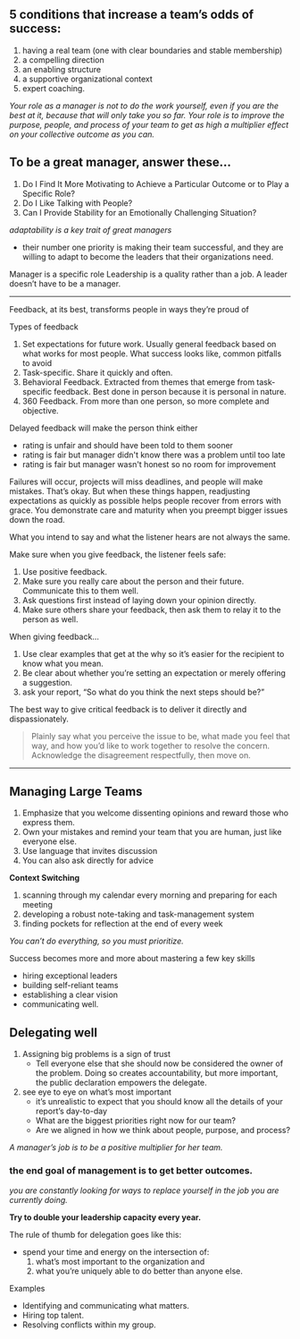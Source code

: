 ## 5 conditions that increase a team’s odds of success: 
1. having a real team (one with clear boundaries and stable membership)
2. a compelling direction
3. an enabling structure
4. a supportive organizational context
5. expert coaching.

*Your role as a manager is not to do the work yourself, even if you are the best at it, because that will only take you so far. Your role is to improve the purpose, people, and process of your team to get as high a multiplier effect on your collective outcome as you can.*

## To be a great manager, answer these...

1. Do I Find It More Motivating to Achieve a Particular Outcome or to Play a Specific Role?
2. Do I Like Talking with People?
3. Can I Provide Stability for an Emotionally Challenging Situation?


*adaptability is a key trait of great managers*
+ their number one priority is making their team successful, and they are willing to adapt to become the leaders that their organizations need.

Manager is a specific role
Leadership is a quality rather than a job.
A leader doesn’t have to be a manager. 

----

Feedback, at its best, transforms people in ways they’re proud of

Types of feedback
1. Set expectations for future work. Usually general feedback based on what works for most people. What success looks like, common pitfalls to avoid
2. Task-specific. Share it quickly and often.
3. Behavioral Feedback. Extracted from themes that emerge from task-specific feedback. Best done in person because it is personal in nature.
4. 360 Feedback. From more than one person, so more complete and objective.

Delayed feedback will make the person think either
* rating is unfair and should have been told to them sooner
* rating is fair but manager didn't know there was a problem until too late
* rating is fair but manager wasn't honest so no room for improvement

Failures will occur, projects will miss deadlines, and people will make mistakes. That’s okay. But when these things happen, readjusting expectations as quickly as possible helps people recover from errors with grace. You demonstrate care and maturity when you preempt bigger issues down the road.

What you intend to say and what the listener hears are not always the same.

Make sure when you give feedback, the listener feels safe:
1. Use positive feedback.
2. Make sure you really care about the person and their future. Communicate this to them well.
3. Ask questions first instead of laying down your opinion directly.
4. Make sure others share your feedback, then ask them to relay it to the person as well.

When giving feedback...
1. Use clear examples that get at the why so it’s easier for the recipient to know what you mean.
2. Be clear about whether you’re setting an expectation or merely offering a suggestion.
3. ask your report, “So what do you think the next steps should be?”

The best way to give critical feedback is to deliver it directly and dispassionately. 
> Plainly say what you perceive the issue to be, what made you feel that way, and how you’d like to work together to resolve the concern.
>  Acknowledge the disagreement respectfully, then move on.

----

## Managing Large Teams

1. Emphasize that you welcome dissenting opinions and reward those who express them.
2. Own your mistakes and remind your team that you are human, just like everyone else. 
3. Use language that invites discussion
4. You can also ask directly for advice

**Context Switching**
1. scanning through my calendar every morning and preparing for each meeting
2. developing a robust note-taking and task-management system
3. finding pockets for reflection at the end of every week

*You can’t do everything, so you must prioritize.*

Success becomes more and more about mastering a few key skills
* hiring exceptional leaders
* building self-reliant teams
* establishing a clear vision
* communicating well.

## Delegating well

1. Assigning big problems is a sign of trust
   * Tell everyone else that she should now be considered the owner of the problem. Doing so creates accountability, but more important, the public declaration empowers the delegate.
2. see eye to eye on what’s most important
   * it’s unrealistic to expect that you should know all the details of your report’s day-to-day
   * What are the biggest priorities right now for our team?
   * Are we aligned in how we think about people, purpose, and process?

*A manager’s job is to be a positive multiplier for her team.*

### the end goal of management is to get better outcomes. 

*you are constantly looking for ways to replace yourself in the job you are currently doing.*

**Try to double your leadership capacity every year.**

The rule of thumb for delegation goes like this: 
* spend your time and energy on the intersection of:
  1. what’s most important to the organization and 
  2. what you’re uniquely able to do better than anyone else.

Examples
+ Identifying and communicating what matters.
+ Hiring top talent.
+ Resolving conflicts within my group.
